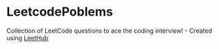 # LeetcodePoblems
Collection of LeetCode questions to ace the coding interview! - Created using [LeetHub](https://github.com/QasimWani/LeetHub)
